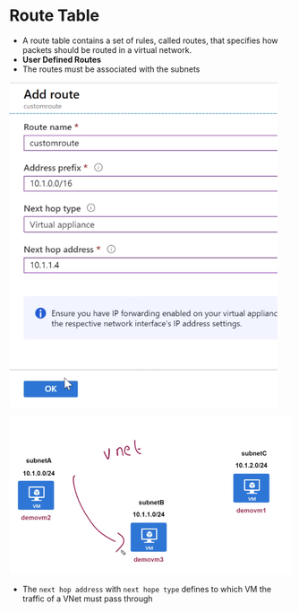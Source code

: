 # Route Table

- A route table contains a set of rules, called routes, that specifies how packets should be routed in a virtual network.
- **User Defined Routes**
- The routes must be associated with the subnets

![Route Table](../images/route-table.png)

![User-defined Routes](../images/user-defined-routes.png)

- The `next hop address` with `next hope type` defines to which VM the traffic of a VNet must pass through
